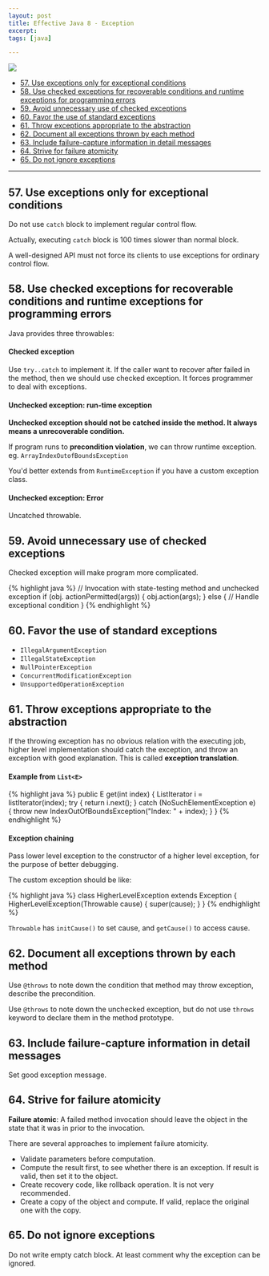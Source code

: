 ```yaml
---
layout: post
title: Effective Java 8 - Exception
excerpt: 
tags: [java]

---
```


![](http://www.crazysmoove.com/memjug/javabooks-slides/images/Effective_Java.jpg)
<br />

* [57. Use exceptions only for exceptional conditions](#57.-use-exceptions-only-for-exceptional-conditions)
* [58. Use checked exceptions for recoverable conditions and runtime exceptions for programming errors](#58.-use-checked-exceptions-for-recoverable-conditions-and-runtime-exceptions-for-programming-errors)
* [59. Avoid unnecessary use of checked exceptions](#59.-avoid-unnecessary-use-of-checked-exceptions)
* [60. Favor the use of standard exceptions](#60.-favor-the-use-of-standard-exceptions)
* [61. Throw exceptions appropriate to the abstraction](#61.-throw-exceptions-appropriate-to-the-abstraction)
* [62. Document all exceptions thrown by each method](#62.-document-all-exceptions-thrown-by-each-method)
* [63. Include failure-capture information in detail messages](#63.-include-failure-capture-information-in-detail-messages)
* [64. Strive for failure atomicity](#64.-strive-for-failure-atomicity)
* [65. Do not ignore exceptions ](#65.-do-not-ignore-exceptions)

* * *


## 57. Use exceptions only for exceptional conditions 

Do not use `catch` block to implement regular control flow.

Actually, executing `catch` block is 100 times slower than normal block.

A well-designed API must not force its clients to use exceptions for ordinary control flow.

## 58. Use checked exceptions for recoverable conditions and runtime exceptions for programming errors 

Java provides three throwables:

#### Checked exception

Use `try..catch` to implement it. If the caller want to recover after failed in the method, then we should use checked exception. It forces programmer to deal with exceptions. 

#### Unchecked exception: run-time exception

__Unchecked exception should not be catched inside the method. It always means a unrecoverable condition.__

If program runs to __precondition violation__, we can throw runtime exception. eg. `ArrayIndexOutofBoundsException`

You'd better extends from `RuntimeException` if you have a custom exception class.

#### Unchecked exception: Error

Uncatched throwable.

## 59. Avoid unnecessary use of checked exceptions 

Checked exception will make program more complicated.

{% highlight java %}
// Invocation with state-testing method and unchecked exception
if (obj. actionPermitted(args)) {
	obj.action(args);
} else {
	// Handle exceptional condition
}
{% endhighlight %}

## 60. Favor the use of standard exceptions 

* `IllegalArgumentException`
* `IllegalStateException`
* `NullPointerException`
* `ConcurrentModificationException`
* `UnsupportedOperationException`

## 61. Throw exceptions appropriate to the abstraction 

If the throwing exception has no obvious relation with the executing job, higher level implementation should catch the exception, and throw an exception with good explanation. This is called __exception translation__.

#### Example from `List<E>`

{% highlight java %}
public E get(int index) {
	ListIterator<E> i = listIterator(index);
	try {
		return i.next();
	} catch (NoSuchElementException e) {
		throw new IndexOutOfBoundsException("Index: " + index);
	}
}
{% endhighlight %}

#### Exception chaining

Pass lower level exception to the constructor of a higher level exception, for the purpose of better debugging. 

The custom exception should be like:

{% highlight java %}
class HigherLevelException extends Exception {
	HigherLevelException(Throwable cause) {
		super(cause);
	}
}
{% endhighlight %}

`Throwable` has `initCause()` to set cause, and `getCause()` to access cause.

## 62. Document all exceptions thrown by each method 

Use `@throws` to note down the condition that method may throw exception, describe the precondition.

Use `@throws` to note down the unchecked exception, but do not use `throws` keyword to declare them in the method prototype.

## 63. Include failure-capture information in detail messages 

Set good exception message.

## 64. Strive for failure atomicity 

__Failure atomic__: A failed method invocation should leave the object in the state that it was in prior to the invocation.

There are several approaches to implement failure atomicity.

* Validate parameters before computation.
* Compute the result first, to see whether there is an exception. If result is valid, then set it to the object.
* Create recovery code, like rollback operation. It is not very recommended.
* Create a copy of the object and compute. If valid, replace the original one with the copy.

## 65. Do not ignore exceptions 

Do not write empty catch block. At least comment why the exception can be ignored.

